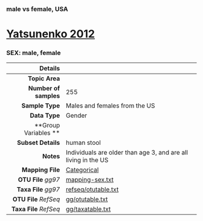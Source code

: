### male vs female, USA
# [Yatsunenko 2012]( ../docs/yatsunenko.html )
### SEX: male, female

| Details                   |                                                           |
| ------------------------: |-----------------------------------------------------------|
| **Topic Area**                |                                                 |
| **Number of samples**         | 255                                         |
| **Sample Type**               | Males and females from the US                                         |
| **Data Type**                 | Gender                                           |
| **Group Variables **          |                                            |
| **Subset Details**            | human stool                                  |
| **Notes**                     | Individuals are older than age 3, and are all living in the US                                         |
| **Mapping File**              | [Categorical]( ../datasets/yatsunenko/Categorical)        |
| **OTU File** *gg97*           | [mapping-sex.txt]( ../datasets/yatsunenko/mapping-sex.txt)          |
| **Taxa File** *gg97*          | [refseq/otutable.txt]( ../datasets/yatsunenko/refseq/otutable.txt)        |
| **OTU File** *RefSeq*         | [gg/otutable.txt]( ../datasets/yatsunenko/gg/otutable.txt)  |
| **Taxa File** *RefSeq*        | [gg/taxatable.txt]( ../datasets/yatsunenko/gg/taxatable.txt)|